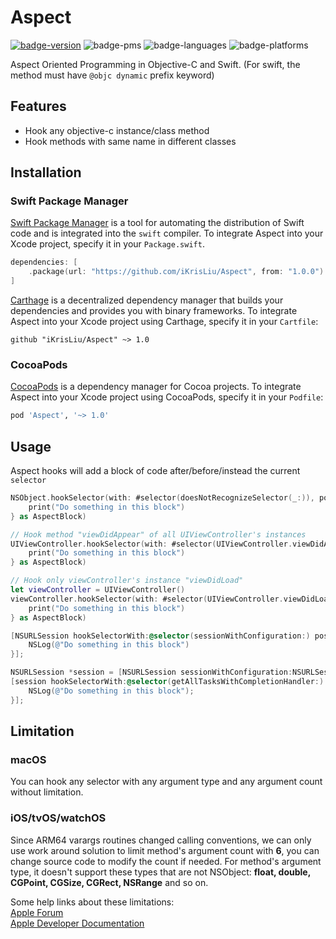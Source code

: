 # Aspect

[![badge-version](https://img.shields.io/cocoapods/v/Aspect.svg?label=version)](https://github.com/iKrisLiu/Aspect/releases)
![badge-pms](https://img.shields.io/badge/languages-Swift|ObjC-orange.svg)
![badge-languages](https://img.shields.io/badge/supports-Carthage|CocoaPods|SwiftPM-green.svg)
![badge-platforms](https://img.shields.io/cocoapods/p/Aspect.svg?style=flat)

Aspect Oriented Programming in Objective-C and Swift. (For swift, the method must have `@objc dynamic` prefix keyword)

## Features
- Hook any objective-c instance/class method
- Hook methods with same name in different classes

## Installation
### Swift Package Manager
[Swift Package Manager](https://swift.org/package-manager/) is a tool for automating the distribution of Swift code and is integrated into the `swift` compiler. To integrate Aspect into your Xcode project, specify it in your `Package.swift`.

```swift
dependencies: [
    .package(url: "https://github.com/iKrisLiu/Aspect", from: "1.0.0")
]
```

[Carthage](https://github.com/Carthage/Carthage) is a decentralized dependency manager that builds your dependencies and provides you with binary frameworks. To integrate Aspect into your Xcode project using Carthage, specify it in your `Cartfile`:

```ogdl
github "iKrisLiu/Aspect" ~> 1.0
```

### CocoaPods
[CocoaPods](https://cocoapods.org) is a dependency manager for Cocoa projects. To integrate Aspect into your Xcode project using CocoaPods, specify it in your `Podfile`:

```ruby
pod 'Aspect', '~> 1.0'
```

## Usage

Aspect hooks will add a block of code after/before/instead the current `selector`

```swift
NSObject.hookSelector(with: #selector(doesNotRecognizeSelector(_:)), position: .instead, usingBlock: { aspect in
    print("Do something in this block")
} as AspectBlock)

// Hook method "viewDidAppear" of all UIViewController's instances
UIViewController.hookSelector(with: #selector(UIViewController.viewDidAppear(_:)), position: .after, usingBlock: { aspect in
    print("Do something in this block")
} as AspectBlock)

// Hook only viewController's instance "viewDidLoad"
let viewController = UIViewController()
viewController.hookSelector(with: #selector(UIViewController.viewDidLoad), position: .before, usingBlock: { aspect in
    print("Do something in this block")
} as AspectBlock)
```

```objective-c
[NSURLSession hookSelectorWith:@selector(sessionWithConfiguration:) position:AspectPositionBefore usingBlock:^{
    NSLog(@"Do something in this block")
}];

NSURLSession *session = [NSURLSession sessionWithConfiguration:NSURLSessionConfiguration.defaultSessionConfiguration];
[session hookSelectorWith:@selector(getAllTasksWithCompletionHandler:) position:AspectPositionAfter usingBlock:^{
    NSLog(@"Do something in this block");
}];
```

## Limitation
### macOS
You can hook any selector with any argument type and any argument count without limitation.

### iOS/tvOS/watchOS
Since ARM64 varargs routines changed calling conventions, we can only use work around solution to limit method's argument count with **6**, you can change source code to modify the count if needed. For method's argument type, it doesn't support these types that are not NSObject: 
**float, double, CGPoint, CGSize, CGRect, NSRange** and so on.

Some help links about these limitations:   
[Apple Forum](https://forums.developer.apple.com/thread/38470)  
[Apple Developer Documentation](https://developer.apple.com/documentation/uikit/core_app/updating_your_app_from_32-bit_to_64-bit_architecture/managing_functions_and_function_pointers)